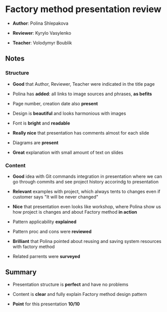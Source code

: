 # Factory method presentation review

- **Author**: Polina Shlepakova

- **Reviewer**: Kyrylo Vasylenko

- **Teacher**: Volodymyr Boublik

## Notes

### Structure

- **Good** that Author, Reviewer, Teacher were indicated in the title page

- Polina has **added**: all links to image sources and phrases, **as befits**

- Page number, creation date also **present**

- Design is **beautiful** and looks harmonious with images

- Font is **bright** and **readable**

- **Really nice** that presentation has comments almost for each slide

- Diagrams are **present**

- **Great** explanation with small amount of text on slides

### Content

- **Good** idea with Git commands integration in presentation where we can go through commits and see project history accorindg to presentation

- **Relevant** examples with project, which always tents to changes even if customer says "It will be never changed"

- **Nice** that presentation even looks like workshop, where Polina show us how project is changes and about Factory method **in action**

- Pattern applicability **explained**

- Pattern proc and cons were **reviewed**

- **Brilliant** that Polina pointed about reusing and saving system resources with factory method

- Related parrents were **surveyed**

## Summary

- Presentation structure is **perfect** and have no problems

- Content is **clear** and fully explain Factory method design pattern

- **Point** for this presentation **10/10**